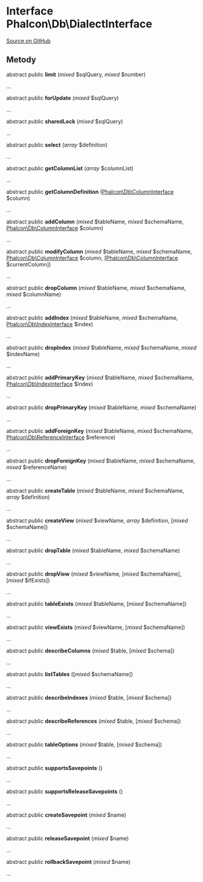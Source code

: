 # Interface **Phalcon\\Db\\DialectInterface**

<a href="https://github.com/phalcon/cphalcon/blob/master/phalcon/db/dialectinterface.zep" class="btn btn-default btn-sm">Source on GitHub</a>

## Metody

abstract public **limit** (*mixed* $sqlQuery, *mixed* $number)

...

abstract public **forUpdate** (*mixed* $sqlQuery)

...

abstract public **sharedLock** (*mixed* $sqlQuery)

...

abstract public **select** (*array* $definition)

...

abstract public **getColumnList** (*array* $columnList)

...

abstract public **getColumnDefinition** ([Phalcon\Db\ColumnInterface](/[[language]]/[[version]]/api/Phalcon_Db_ColumnInterface) $column)

...

abstract public **addColumn** (*mixed* $tableName, *mixed* $schemaName, [Phalcon\Db\ColumnInterface](/[[language]]/[[version]]/api/Phalcon_Db_ColumnInterface) $column)

...

abstract public **modifyColumn** (*mixed* $tableName, *mixed* $schemaName, [Phalcon\Db\ColumnInterface](/[[language]]/[[version]]/api/Phalcon_Db_ColumnInterface) $column, [[Phalcon\Db\ColumnInterface](/[[language]]/[[version]]/api/Phalcon_Db_ColumnInterface) $currentColumn])

...

abstract public **dropColumn** (*mixed* $tableName, *mixed* $schemaName, *mixed* $columnName)

...

abstract public **addIndex** (*mixed* $tableName, *mixed* $schemaName, [Phalcon\Db\IndexInterface](/[[language]]/[[version]]/api/Phalcon_Db_IndexInterface) $index)

...

abstract public **dropIndex** (*mixed* $tableName, *mixed* $schemaName, *mixed* $indexName)

...

abstract public **addPrimaryKey** (*mixed* $tableName, *mixed* $schemaName, [Phalcon\Db\IndexInterface](/[[language]]/[[version]]/api/Phalcon_Db_IndexInterface) $index)

...

abstract public **dropPrimaryKey** (*mixed* $tableName, *mixed* $schemaName)

...

abstract public **addForeignKey** (*mixed* $tableName, *mixed* $schemaName, [Phalcon\Db\ReferenceInterface](/[[language]]/[[version]]/api/Phalcon_Db_ReferenceInterface) $reference)

...

abstract public **dropForeignKey** (*mixed* $tableName, *mixed* $schemaName, *mixed* $referenceName)

...

abstract public **createTable** (*mixed* $tableName, *mixed* $schemaName, *array* $definition)

...

abstract public **createView** (*mixed* $viewName, *array* $definition, [*mixed* $schemaName])

...

abstract public **dropTable** (*mixed* $tableName, *mixed* $schemaName)

...

abstract public **dropView** (*mixed* $viewName, [*mixed* $schemaName], [*mixed* $ifExists])

...

abstract public **tableExists** (*mixed* $tableName, [*mixed* $schemaName])

...

abstract public **viewExists** (*mixed* $viewName, [*mixed* $schemaName])

...

abstract public **describeColumns** (*mixed* $table, [*mixed* $schema])

...

abstract public **listTables** ([*mixed* $schemaName])

...

abstract public **describeIndexes** (*mixed* $table, [*mixed* $schema])

...

abstract public **describeReferences** (*mixed* $table, [*mixed* $schema])

...

abstract public **tableOptions** (*mixed* $table, [*mixed* $schema])

...

abstract public **supportsSavepoints** ()

...

abstract public **supportsReleaseSavepoints** ()

...

abstract public **createSavepoint** (*mixed* $name)

...

abstract public **releaseSavepoint** (*mixed* $name)

...

abstract public **rollbackSavepoint** (*mixed* $name)

...